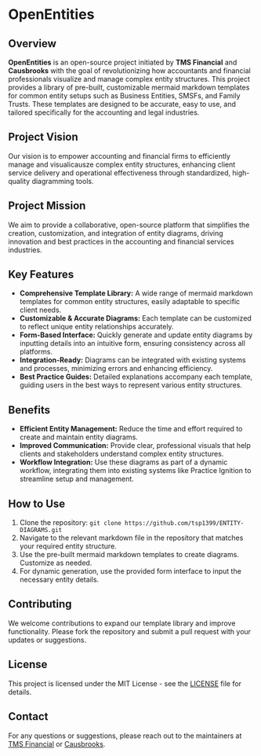 # OpenEntities

## Overview
**OpenEntities** is an open-source project initiated by **TMS Financial** and **Causbrooks** with the goal of revolutionizing how accountants and financial professionals visualize and manage complex entity structures. This project provides a library of pre-built, customizable mermaid markdown templates for common entity setups such as Business Entities, SMSFs, and Family Trusts. These templates are designed to be accurate, easy to use, and tailored specifically for the accounting and legal industries.

## Project Vision
Our vision is to empower accounting and financial firms to efficiently manage and visualicausze complex entity structures, enhancing client service delivery and operational effectiveness through standardized, high-quality diagramming tools.

## Project Mission
We aim to provide a collaborative, open-source platform that simplifies the creation, customization, and integration of entity diagrams, driving innovation and best practices in the accounting and financial services industries.

## Key Features
- **Comprehensive Template Library:** A wide range of mermaid markdown templates for common entity structures, easily adaptable to specific client needs.
- **Customizable & Accurate Diagrams:** Each template can be customized to reflect unique entity relationships accurately.
- **Form-Based Interface:** Quickly generate and update entity diagrams by inputting details into an intuitive form, ensuring consistency across all platforms.
- **Integration-Ready:** Diagrams can be integrated with existing systems and processes, minimizing errors and enhancing efficiency.
- **Best Practice Guides:** Detailed explanations accompany each template, guiding users in the best ways to represent various entity structures.

## Benefits
- **Efficient Entity Management:** Reduce the time and effort required to create and maintain entity diagrams.
- **Improved Communication:** Provide clear, professional visuals that help clients and stakeholders understand complex entity structures.
- **Workflow Integration:** Use these diagrams as part of a dynamic workflow, integrating them into existing systems like Practice Ignition to streamline setup and management.

## How to Use
1. Clone the repository: `git clone https://github.com/tsp1399/ENTITY-DIAGRAMS.git`
2. Navigate to the relevant markdown file in the repository that matches your required entity structure.
3. Use the pre-built mermaid markdown templates to create diagrams. Customize as needed.
4. For dynamic generation, use the provided form interface to input the necessary entity details.

## Contributing
We welcome contributions to expand our template library and improve functionality. Please fork the repository and submit a pull request with your updates or suggestions.

## License
This project is licensed under the MIT License - see the [LICENSE](LICENSE) file for details.

## Contact
For any questions or suggestions, please reach out to the maintainers at [TMS Financial](https://tmsfinancial.com) or [Causbrooks](https://causbrooks.com.au/).
